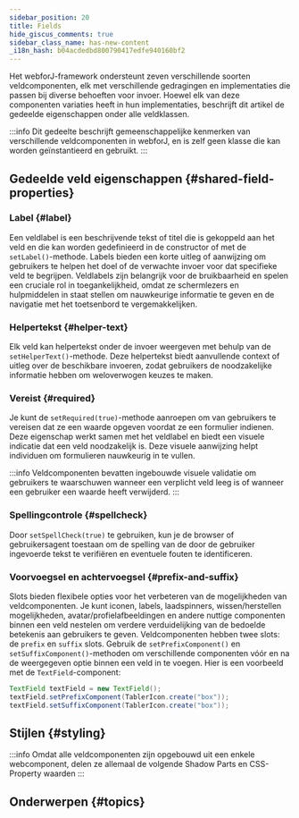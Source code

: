 ```yaml
---
sidebar_position: 20
title: Fields
hide_giscus_comments: true
sidebar_class_name: has-new-content
_i18n_hash: b04acdedbd800790417edfe940160bf2
---
```

<JavadocLink type="foundation" location="com/webforj/component/field/AbstractField"/>

Het webforJ-framework ondersteunt zeven verschillende soorten veldcomponenten, elk met verschillende gedragingen en implementaties die passen bij diverse behoeften voor invoer. Hoewel elk van deze componenten variaties heeft in hun implementaties, beschrijft dit artikel de gedeelde eigenschappen onder alle veldklassen.

:::info
Dit gedeelte beschrijft gemeenschappelijke kenmerken van verschillende veldcomponenten in webforJ, en is zelf geen klasse die kan worden geïnstantieerd en gebruikt.
:::

## Gedeelde veld eigenschappen {#shared-field-properties}

### Label {#label}

Een veldlabel is een beschrijvende tekst of titel die is gekoppeld aan het veld en die kan worden gedefinieerd in de constructor of met de `setLabel()`-methode. Labels bieden een korte uitleg of aanwijzing om gebruikers te helpen het doel of de verwachte invoer voor dat specifieke veld te begrijpen. Veldlabels zijn belangrijk voor de bruikbaarheid en spelen een cruciale rol in toegankelijkheid, omdat ze schermlezers en hulpmiddelen in staat stellen om nauwkeurige informatie te geven en de navigatie met het toetsenbord te vergemakkelijken.

### Helpertekst {#helper-text}

Elk veld kan helpertekst onder de invoer weergeven met behulp van de `setHelperText()`-methode. Deze helpertekst biedt aanvullende context of uitleg over de beschikbare invoeren, zodat gebruikers de noodzakelijke informatie hebben om weloverwogen keuzes te maken.

### Vereist {#required}

Je kunt de `setRequired(true)`-methode aanroepen om van gebruikers te vereisen dat ze een waarde opgeven voordat ze een formulier indienen. Deze eigenschap werkt samen met het veldlabel en biedt een visuele indicatie dat een veld noodzakelijk is. Deze visuele aanwijzing helpt individuen om formulieren nauwkeurig in te vullen.

:::info
Veldcomponenten bevatten ingebouwde visuele validatie om gebruikers te waarschuwen wanneer een verplicht veld leeg is of wanneer een gebruiker een waarde heeft verwijderd.
:::

### Spellingcontrole {#spellcheck}

Door `setSpellCheck(true)` te gebruiken, kun je de browser of gebruikersagent toestaan om de spelling van de door de gebruiker ingevoerde tekst te verifiëren en eventuele fouten te identificeren.

### Voorvoegsel en achtervoegsel {#prefix-and-suffix}

Slots bieden flexibele opties voor het verbeteren van de mogelijkheden van veldcomponenten. Je kunt iconen, labels, laadspinners, wissen/herstellen mogelijkheden, avatar/profielafbeeldingen en andere nuttige componenten binnen een veld nestelen om verdere verduidelijking van de bedoelde betekenis aan gebruikers te geven. Veldcomponenten hebben twee slots: de `prefix` en `suffix` slots. Gebruik de `setPrefixComponent()` en `setSuffixComponent()`-methoden om verschillende componenten vóór en na de weergegeven optie binnen een veld in te voegen. Hier is een voorbeeld met de `TextField`-component:

```java
TextField textField = new TextField();
textField.setPrefixComponent(TablerIcon.create("box"));
textField.setSuffixComponent(TablerIcon.create("box"));
```

## Stijlen {#styling}

:::info
Omdat alle veldcomponenten zijn opgebouwd uit een enkele webcomponent, delen ze allemaal de volgende Shadow Parts en CSS-Property waarden
:::

<TableBuilder name="Field" />

## Onderwerpen {#topics}

<DocCardList className="topics-section" />
